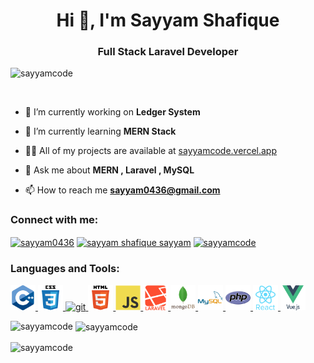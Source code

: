 <h1 align="center">Hi 👋, I'm Sayyam Shafique</h1>
<h3 align="center">Full Stack Laravel Developer</h3>

<p align="left"> <img src="https://komarev.com/ghpvc/?username=sayyamcode&label=Profile%20views&color=0e75b6&style=flat" alt="sayyamcode" /> </p>

<p align="left"> <a href="https://twitter.com/" target="blank"><img src="https://cdn.dribbble.com/users/5690231/screenshots/16191500/media/4fbd0ec22f13a3521bb37cc5fe8b1cb3.gif" alt="" /></a> </p>

- 🔭 I’m currently working on **Ledger System**

- 🌱 I’m currently learning **MERN Stack**

- 👨‍💻 All of my projects are available at [sayyamcode.vercel.app](sayyamcode.vercel.app)

- 💬 Ask me about **MERN , Laravel , MySQL**

- 📫 How to reach me **sayyam0436@gmail.com**

<h3 align="left">Connect with me:</h3>
<p align="left">
<a href="https://linkedin.com/in/sayyam0436" target="blank"><img align="center" src="https://raw.githubusercontent.com/rahuldkjain/github-profile-readme-generator/master/src/images/icons/Social/linked-in-alt.svg" alt="sayyam0436" height="30" width="40" /></a>
<a href="https://fb.com/sayyam shafique sayyam" target="blank"><img align="center" src="https://raw.githubusercontent.com/rahuldkjain/github-profile-readme-generator/master/src/images/icons/Social/facebook.svg" alt="sayyam shafique sayyam" height="30" width="40" /></a>
<a href="https://www.youtube.com/c/sayyamcode" target="blank"><img align="center" src="https://raw.githubusercontent.com/rahuldkjain/github-profile-readme-generator/master/src/images/icons/Social/youtube.svg" alt="sayyamcode" height="30" width="40" /></a>
</p>

<h3 align="left">Languages and Tools:</h3>
<p align="left"> <a href="https://www.w3schools.com/cpp/" target="_blank" rel="noreferrer"> <img src="https://raw.githubusercontent.com/devicons/devicon/master/icons/cplusplus/cplusplus-original.svg" alt="cplusplus" width="40" height="40"/> </a> <a href="https://www.w3schools.com/css/" target="_blank" rel="noreferrer"> <img src="https://raw.githubusercontent.com/devicons/devicon/master/icons/css3/css3-original-wordmark.svg" alt="css3" width="40" height="40"/> </a> <a href="https://git-scm.com/" target="_blank" rel="noreferrer"> <img src="https://www.vectorlogo.zone/logos/git-scm/git-scm-icon.svg" alt="git" width="40" height="40"/> </a> <a href="https://www.w3.org/html/" target="_blank" rel="noreferrer"> <img src="https://raw.githubusercontent.com/devicons/devicon/master/icons/html5/html5-original-wordmark.svg" alt="html5" width="40" height="40"/> </a> <a href="https://developer.mozilla.org/en-US/docs/Web/JavaScript" target="_blank" rel="noreferrer"> <img src="https://raw.githubusercontent.com/devicons/devicon/master/icons/javascript/javascript-original.svg" alt="javascript" width="40" height="40"/> </a> <a href="https://laravel.com/" target="_blank" rel="noreferrer"> <img src="https://raw.githubusercontent.com/devicons/devicon/master/icons/laravel/laravel-plain-wordmark.svg" alt="laravel" width="40" height="40"/> </a> <a href="https://www.mongodb.com/" target="_blank" rel="noreferrer"> <img src="https://raw.githubusercontent.com/devicons/devicon/master/icons/mongodb/mongodb-original-wordmark.svg" alt="mongodb" width="40" height="40"/> </a> <a href="https://www.mysql.com/" target="_blank" rel="noreferrer"> <img src="https://raw.githubusercontent.com/devicons/devicon/master/icons/mysql/mysql-original-wordmark.svg" alt="mysql" width="40" height="40"/> </a> <a href="https://www.php.net" target="_blank" rel="noreferrer"> <img src="https://raw.githubusercontent.com/devicons/devicon/master/icons/php/php-original.svg" alt="php" width="40" height="40"/> </a> <a href="https://reactjs.org/" target="_blank" rel="noreferrer"> <img src="https://raw.githubusercontent.com/devicons/devicon/master/icons/react/react-original-wordmark.svg" alt="react" width="40" height="40"/> </a> <a href="https://vuejs.org/" target="_blank" rel="noreferrer"> <img src="https://raw.githubusercontent.com/devicons/devicon/master/icons/vuejs/vuejs-original-wordmark.svg" alt="vuejs" width="40" height="40"/> </a> </p>

<p><img align="left" src="https://github-readme-stats.vercel.app/api/top-langs?username=sayyamcode&show_icons=true&locale=en&layout=compact" alt="sayyamcode" /></p>

<p>&nbsp;<img align="center" src="https://github-readme-stats.vercel.app/api?username=sayyamcode&show_icons=true&locale=en" alt="sayyamcode" /></p>

<p><img align="center" src="https://github-readme-streak-stats.herokuapp.com/?user=sayyamcode&" alt="sayyamcode" /></p>
